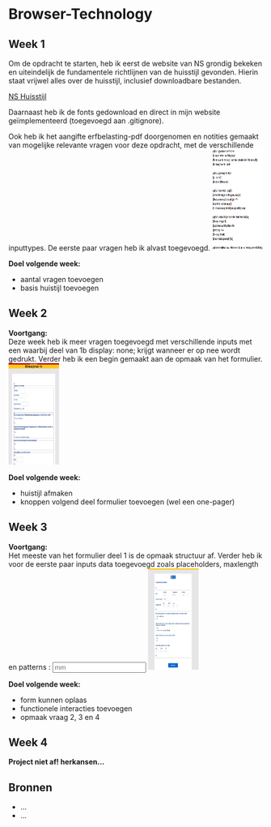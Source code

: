 # Browser-Technology

## Week 1

Om de opdracht te starten, heb ik eerst de website van NS grondig bekeken en uiteindelijk de fundamentele richtlijnen van de huisstijl gevonden. Hierin staat vrijwel alles over de huisstijl, inclusief downloadbare bestanden.

<a href="https://www.ns.nl/platform/">NS Huisstijl</a>

Daarnaast heb ik de fonts gedownload en direct in mijn website geïmplementeerd (toegevoegd aan .gitignore).

Ook heb ik het aangifte erfbelasting-pdf doorgenomen en notities gemaakt van mogelijke relevante vragen voor deze opdracht, met de verschillende inputtypes. De eerste paar vragen heb ik alvast toegevoegd.
<img src="/images/notes.png" width="100" height="200">

**Doel volgende week:**<br>
- aantal vragen toevoegen
- basis huistijl toevoegen

## Week 2

**Voortgang:**<br>
Deze week heb ik meer vragen toegevoegd met verschillende inputs met een waarbij deel van 1b display: none; krijgt wanneer er op nee wordt gedrukt. Verder heb ik een begin gemaakt aan de opmaak van het formulier.
<img src="/images/week2.png" width="100" height="200">


**Doel volgende week:**<br>
- huistijl afmaken
- knoppen volgend deel formulier toevoegen (wel een one-pager)


## Week 3

**Voortgang:**<br>
Het meeste van het formulier deel 1 is de opmaak structuur af. Verder heb ik voor de eerste paar inputs data toegevoegd zoals placeholders, maxlength en patterns : <code><input type="text" class="date-input" id="od-maand" name="Overlijdensdatum maand" placeholder="mm" maxlength="2" pattern="^(0?[1-9]|1[0-2])$" required></code>
<img src="/images/week3.png" width="100" height="200">


**Doel volgende week:**<br>
- form kunnen oplaas
- functionele interacties toevoegen
- opmaak vraag 2, 3 en 4 

## Week 4

**Project niet af! herkansen...**

## Bronnen

<ul>
    <li>...</li>
    <li>...</li>
</ul>
